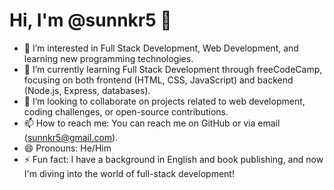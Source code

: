 # Hi, I'm @sunnkr5 👋

- 👀 I’m interested in Full Stack Development, Web Development, and learning new programming technologies.
- 🌱 I’m currently learning Full Stack Development through freeCodeCamp, focusing on both frontend (HTML, CSS, JavaScript) and backend (Node.js, Express, databases).
- 💞️ I’m looking to collaborate on projects related to web development, coding challenges, or open-source contributions.
- 📫 How to reach me: You can reach me on GitHub or via email (sunnkr5@gmail.com).
- 😄 Pronouns: He/Him
- ⚡ Fun fact: I have a background in English and book publishing, and now I'm diving into the world of full-stack development!

<!---
sunnkr5/sunnkr5 is a ✨ special ✨ repository because its `README.md` appears on your GitHub profile.
You can click the Preview link to take a look at your changes.
--->
